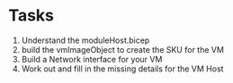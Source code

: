 # Tasks

1. Understand the moduleHost.bicep
1. build the vmImageObject to create the SKU for the VM
1. Build a Network interface for your VM
1. Work out and fill in the missing details for the VM Host